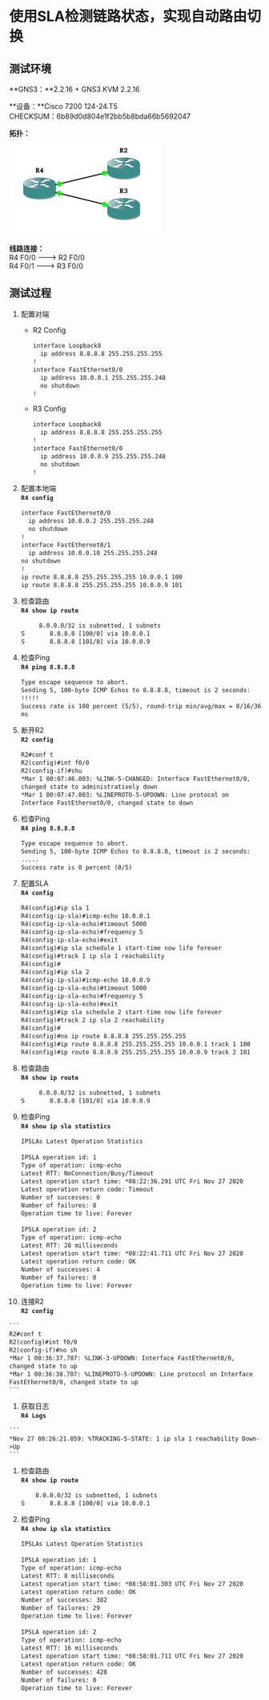 # 使用SLA检测链路状态，实现自动路由切换 <!-- omit in toc -->



## 测试环境  
**GNS3：**2.2.16 + GNS3 KVM 2.2.16  

**设备：**Cisco 7200 124-24.T5  
CHECKSUM：6b89d0d804e1f2bb5b8bda66b5692047  

**拓扑：**  
![拓扑](../assets/linux/Cisco-SLA-map.png)

**线路连接：**  
R4 F0/0 ---> R2 F0/0  
R4 F0/1 ---> R3 F0/0  

## 测试过程

1. 配置对端
   - R2 Config
     ```
     interface Loopback8
       ip address 8.8.8.8 255.255.255.255
     !
     interface FastEthernet0/0
       ip address 10.0.0.1 255.255.255.248
       no shutdown
     !
     ```
   - R3 Config
     ```
     interface Loopback8
       ip address 8.8.8.8 255.255.255.255
     !
     interface FastEthernet0/0
       ip address 10.0.0.9 255.255.255.248
       no shutdown
     !
     ```

2. 配置本地端  
**`R4 config`**  
    ```
    interface FastEthernet0/0
      ip address 10.0.0.2 255.255.255.248
      no shutdown
    !
    interface FastEthernet0/1
      ip address 10.0.0.10 255.255.255.248
    no shutdown
    !
    ip route 8.8.8.8 255.255.255.255 10.0.0.1 100
    ip route 8.8.8.8 255.255.255.255 10.0.0.9 101
    ```

1. 检查路由  
**`R4 show ip route`**

    ```
         8.0.0.0/32 is subnetted, 1 subnets
    S       8.8.8.8 [100/0] via 10.0.0.1
    S       8.8.8.8 [101/0] via 10.0.0.9
    ```

4. 检查Ping  
**`R4 ping 8.8.8.8`**

    ```
    Type escape sequence to abort.
    Sending 5, 100-byte ICMP Echos to 8.8.8.8, timeout is 2 seconds:
    !!!!!
    Success rate is 100 percent (5/5), round-trip min/avg/max = 8/16/36 ms
    ```

5. 断开R2  
**`R2 config`**

    ```
    R2#conf t
    R2(config)#int f0/0
    R2(config-if)#shu
    *Mar 1 00:07:46.003: %LINK-5-CHANGED: Interface FastEthernet0/0, changed state to administratively down
    *Mar 1 00:07:47.003: %LINEPROTO-5-UPDOWN: Line protocol on Interface FastEthernet0/0, changed state to down
    ```

6. 检查Ping  
**`R4 ping 8.8.8.8`**

    ```
    Type escape sequence to abort.
    Sending 5, 100-byte ICMP Echos to 8.8.8.8, timeout is 2 seconds:
    .....
    Success rate is 0 percent (0/5)
    ```

7. 配置SLA  
**`R4 config`**

    ```
    R4(config)#ip sla 1
    R4(config-ip-sla)#icmp-echo 10.0.0.1
    R4(config-ip-sla-echo)#timeout 5000
    R4(config-ip-sla-echo)#frequency 5
    R4(config-ip-sla-echo)#exit
    R4(config)#ip sla schedule 1 start-time now life forever
    R4(config)#track 1 ip sla 1 reachability
    R4(config)#
    R4(config)#ip sla 2
    R4(config-ip-sla)#icmp-echo 10.0.0.9
    R4(config-ip-sla-echo)#timeout 5000
    R4(config-ip-sla-echo)#frequency 5
    R4(config-ip-sla-echo)#exit
    R4(config)#ip sla schedule 2 start-time now life forever
    R4(config)#track 2 ip sla 2 reachability
    R4(config)#
    R4(config)#no ip route 8.8.8.8 255.255.255.255
    R4(config)#ip route 8.8.8.8 255.255.255.255 10.0.0.1 track 1 100
    R4(config)#ip route 8.8.8.8 255.255.255.255 10.0.0.9 track 2 101
    ```

8. 检查路由  
**`R4 show ip route`**

    ```
         8.0.0.0/32 is subnetted, 1 subnets
    S       8.8.8.8 [101/0] via 10.0.0.9
    ```

9.  检查Ping  
**`R4 show ip sla statistics`**

    ```
    IPSLAs Latest Operation Statistics
      
    IPSLA operation id: 1
    Type of operation: icmp-echo
    Latest RTT: NoConnection/Busy/Timeout
    Latest operation start time: *08:22:36.291 UTC Fri Nov 27 2020
    Latest operation return code: Timeout
    Number of successes: 0
    Number of failures: 8
    Operation time to live: Forever
    
    IPSLA operation id: 2
    Type of operation: icmp-echo
    Latest RTT: 28 milliseconds
    Latest operation start time: *08:22:41.711 UTC Fri Nov 27 2020
    Latest operation return code: OK
    Number of successes: 4
    Number of failures: 0
    Operation time to live: Forever
    ```

1.   连接R2  
**`R2 config`**

    ```
    R2#conf t
    R2(config)#int f0/0
    R2(config-if)#no sh
    *Mar 1 00:36:37.707: %LINK-3-UPDOWN: Interface FastEthernet0/0, changed state to up
    *Mar 1 00:36:38.707: %LINEPROTO-5-UPDOWN: Line protocol on Interface FastEthernet0/0, changed state to up
    ```

1.   获取日志  
**`R4 Logs`**

    ```
    *Nov 27 08:26:21.059: %TRACKING-5-STATE: 1 ip sla 1 reachability Down->Up
    ```

1.  检查路由  
**`R4 show ip route`**

    ```
        8.0.0.0/32 is subnetted, 1 subnets
    S       8.8.8.8 [100/0] via 10.0.0.1
    ```

13. 检查Ping  
**`R4 show ip sla statistics`**

    ```
    IPSLAs Latest Operation Statistics
    
    IPSLA operation id: 1
    Type of operation: icmp-echo
    Latest RTT: 8 milliseconds
    Latest operation start time: *08:58:01.303 UTC Fri Nov 27 2020
    Latest operation return code: OK
    Number of successes: 382
    Number of failures: 29
    Operation time to live: Forever

    IPSLA operation id: 2
    Type of operation: icmp-echo
    Latest RTT: 16 milliseconds
    Latest operation start time: *08:58:01.711 UTC Fri Nov 27 2020
    Latest operation return code: OK
    Number of successes: 428
    Number of failures: 0
    Operation time to live: Forever
    ```